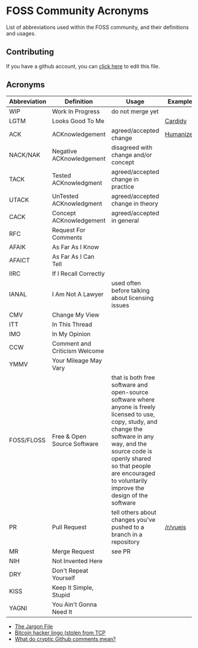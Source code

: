 # FOSS Community Acronyms

List of abbreviations used within the FOSS community, and their definitions and usages.

## Contributing

If you have a github account, you can [click here](https://github.com/d-edge/foss-acronyms/edit/main/README.md) to edit this file.

## Acronyms


| Abbreviation | Definition               | Usage                                            | Example                                                                            |
|--------------|--------------------------|--------------------------------------------------|------------------------------------------------------------------------------------|
| WIP          | Work In Progress         | do not merge yet                                 |                                                                                    |
| LGTM         | Looks Good To Me         |                                                  | [Cardidy](https://github.com/d-edge/Cardidy/pull/57#pullrequestreview-791829899)   |
| ACK          | ACKnowledgement          | agreed/accepted change                           | [Humanizer](https://github.com/Humanizr/Humanizer/pull/1134#discussion_r737686977) |
| NACK/NAK     | Negative ACKnowledgement | disagreed with change and/or concept             |                                                                                    |
| TACK         | Tested ACKnowledgment    | agreed/accepted change in practice               |                                                                                    |
| UTACK        | UnTested ACKnowledgment  | agreed/accepted change in theory                 |                                                                                    |
| CACK         | Concept ACKnowledgement  | agreed/accepted in general                       |                                                                                    |
| RFC          | Request For Comments     |                                                  |                                                                                    |
| AFAIK        | As Far As I Know         |                                                  |                                                                                    |
| AFAICT       | As Far As I Can Tell     |                                                  |                                                                                    |
| IIRC         | If I Recall Correctly    |                                                  |                                                                                    |
| IANAL        | I Am Not A Lawyer        | used often before talking about licensing issues |                                                                                    |
| CMV          | Change My View           |                                                  |                                                                                    |
| ITT          | In This Thread           |                                                  |                                                                                    |
| IMO          | In My Opinion            |                                                  |                                                                                    |
| CCW          | Comment and Criticism Welcome | | 
| YMMV | Your Mileage May Vary | |
| FOSS/FLOSS | Free & Open Source Software | that is both free software and open-source software where anyone is freely licensed to use, copy, study, and change the software in any way, and the source code is openly shared so that people are encouraged to voluntarily improve the design of the software | |
| PR | Pull Request | tell others about changes you've pushed to a branch in a repository | [/r/vuejs](https://www.reddit.com/r/vuejs/comments/qh5oeu/the_vuejs_framework_repository_summary/hic9siz/) |
| MR | Merge Request | see PR | |
| NIH | Not Invented Here | | |
| DRY | Don't Repeat Yourself | | |
| KISS | Keep It Simple, Stupid | | |
| YAGNI | You Ain't Gonna Need It | | |


- [The Jargon File](http://www.catb.org/jargon/html/index.html)
- [Bitcoin hacker lingo (stolen from TCP](https://nitter.vxempire.xyz/jgarzik/status/601815506291531776)
- [What do cryptic Github comments mean?](https://www.freecodecamp.org/news/what-do-cryptic-github-comments-mean-9c1912bcc0a4/)
